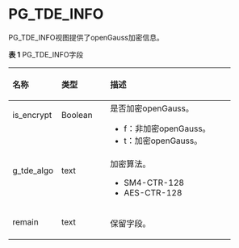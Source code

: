 # PG\_TDE\_INFO<a name="ZH-CN_TOPIC_0242385995"></a>

PG\_TDE\_INFO视图提供了openGauss加密信息。

**表 1**  PG\_TDE\_INFO字段

<a name="zh-cn_topic_0237122468_zh-cn_topic_0059777983_tcf4f06338e1242d89d473047c28bd460"></a>
<table><thead align="left"><tr id="zh-cn_topic_0237122468_zh-cn_topic_0059777983_r1994be88a8464513bee8c34bc1a9d2cd"><th class="cellrowborder" valign="top" width="22%" id="mcps1.2.4.1.1"><p id="zh-cn_topic_0237122468_zh-cn_topic_0059777983_a4f56c371ba0b479c8d9abc06b7889ff1"><a name="zh-cn_topic_0237122468_zh-cn_topic_0059777983_a4f56c371ba0b479c8d9abc06b7889ff1"></a><a name="zh-cn_topic_0237122468_zh-cn_topic_0059777983_a4f56c371ba0b479c8d9abc06b7889ff1"></a>名称</p>
</th>
<th class="cellrowborder" valign="top" width="21.95%" id="mcps1.2.4.1.2"><p id="zh-cn_topic_0237122468_zh-cn_topic_0059777983_a4be5ab9893ba4d419c310897c5305c3d"><a name="zh-cn_topic_0237122468_zh-cn_topic_0059777983_a4be5ab9893ba4d419c310897c5305c3d"></a><a name="zh-cn_topic_0237122468_zh-cn_topic_0059777983_a4be5ab9893ba4d419c310897c5305c3d"></a>类型</p>
</th>
<th class="cellrowborder" valign="top" width="56.05%" id="mcps1.2.4.1.3"><p id="zh-cn_topic_0237122468_zh-cn_topic_0059777983_a23e2837a44c843bda5933fac2028ab8d"><a name="zh-cn_topic_0237122468_zh-cn_topic_0059777983_a23e2837a44c843bda5933fac2028ab8d"></a><a name="zh-cn_topic_0237122468_zh-cn_topic_0059777983_a23e2837a44c843bda5933fac2028ab8d"></a>描述</p>
</th>
</tr>
</thead>
<tbody><tr id="zh-cn_topic_0237122468_zh-cn_topic_0059777983_ra48b484d5a614c6fb531cf60fda21256"><td class="cellrowborder" valign="top" width="22%" headers="mcps1.2.4.1.1 "><p id="zh-cn_topic_0237122468_p17268211111214"><a name="zh-cn_topic_0237122468_p17268211111214"></a><a name="zh-cn_topic_0237122468_p17268211111214"></a>is_encrypt</p>
</td>
<td class="cellrowborder" valign="top" width="21.95%" headers="mcps1.2.4.1.2 "><p id="zh-cn_topic_0237122468_zh-cn_topic_0059777983_a5be346f6079d40a3a8752bb3b57c8a9a"><a name="zh-cn_topic_0237122468_zh-cn_topic_0059777983_a5be346f6079d40a3a8752bb3b57c8a9a"></a><a name="zh-cn_topic_0237122468_zh-cn_topic_0059777983_a5be346f6079d40a3a8752bb3b57c8a9a"></a>Boolean</p>
</td>
<td class="cellrowborder" valign="top" width="56.05%" headers="mcps1.2.4.1.3 "><div class="p" id="zh-cn_topic_0237122468_p59817523229"><a name="zh-cn_topic_0237122468_p59817523229"></a><a name="zh-cn_topic_0237122468_p59817523229"></a>是否加密<span id="zh-cn_topic_0237122468_text124711145174017"><a name="zh-cn_topic_0237122468_text124711145174017"></a><a name="zh-cn_topic_0237122468_text124711145174017"></a>openGauss</span>。<a name="zh-cn_topic_0237122468_ul029852152319"></a><a name="zh-cn_topic_0237122468_ul029852152319"></a><ul id="zh-cn_topic_0237122468_ul029852152319"><li>f：非加密<span id="zh-cn_topic_0237122468_text1628319484403"><a name="zh-cn_topic_0237122468_text1628319484403"></a><a name="zh-cn_topic_0237122468_text1628319484403"></a>openGauss</span>。</li><li>t：加密<span id="zh-cn_topic_0237122468_text15630851194013"><a name="zh-cn_topic_0237122468_text15630851194013"></a><a name="zh-cn_topic_0237122468_text15630851194013"></a>openGauss</span>。</li></ul>
</div>
</td>
</tr>
<tr id="zh-cn_topic_0237122468_zh-cn_topic_0059777983_r5388d3e95ce84717a74f9ff5221e7ee3"><td class="cellrowborder" valign="top" width="22%" headers="mcps1.2.4.1.1 "><p id="zh-cn_topic_0237122468_zh-cn_topic_0059777983_a756ea51c17084ed880f71479e73d115d"><a name="zh-cn_topic_0237122468_zh-cn_topic_0059777983_a756ea51c17084ed880f71479e73d115d"></a><a name="zh-cn_topic_0237122468_zh-cn_topic_0059777983_a756ea51c17084ed880f71479e73d115d"></a>g_tde_algo</p>
</td>
<td class="cellrowborder" valign="top" width="21.95%" headers="mcps1.2.4.1.2 "><p id="zh-cn_topic_0237122468_zh-cn_topic_0059777983_a582a0cdec211439eb537138f5ca9008c"><a name="zh-cn_topic_0237122468_zh-cn_topic_0059777983_a582a0cdec211439eb537138f5ca9008c"></a><a name="zh-cn_topic_0237122468_zh-cn_topic_0059777983_a582a0cdec211439eb537138f5ca9008c"></a>text</p>
</td>
<td class="cellrowborder" valign="top" width="56.05%" headers="mcps1.2.4.1.3 "><div class="p" id="zh-cn_topic_0237122468_p0171183942310"><a name="zh-cn_topic_0237122468_p0171183942310"></a><a name="zh-cn_topic_0237122468_p0171183942310"></a>加密算法。<a name="zh-cn_topic_0237122468_ul5602184782317"></a><a name="zh-cn_topic_0237122468_ul5602184782317"></a><ul id="zh-cn_topic_0237122468_ul5602184782317"><li>SM4-CTR-128</li><li>AES-CTR-128</li></ul>
</div>
</td>
</tr>
<tr id="zh-cn_topic_0237122468_zh-cn_topic_0059777983_r102c01cda32c4647b2ec145fad7d9cd2"><td class="cellrowborder" valign="top" width="22%" headers="mcps1.2.4.1.1 "><p id="zh-cn_topic_0237122468_zh-cn_topic_0059777983_a440ce034e2f74087b74248fb9a94009c"><a name="zh-cn_topic_0237122468_zh-cn_topic_0059777983_a440ce034e2f74087b74248fb9a94009c"></a><a name="zh-cn_topic_0237122468_zh-cn_topic_0059777983_a440ce034e2f74087b74248fb9a94009c"></a>remain</p>
</td>
<td class="cellrowborder" valign="top" width="21.95%" headers="mcps1.2.4.1.2 "><p id="zh-cn_topic_0237122468_zh-cn_topic_0059777983_a0b303eb94b254a6aabded59d15e729db"><a name="zh-cn_topic_0237122468_zh-cn_topic_0059777983_a0b303eb94b254a6aabded59d15e729db"></a><a name="zh-cn_topic_0237122468_zh-cn_topic_0059777983_a0b303eb94b254a6aabded59d15e729db"></a>text</p>
</td>
<td class="cellrowborder" valign="top" width="56.05%" headers="mcps1.2.4.1.3 "><p id="zh-cn_topic_0237122468_zh-cn_topic_0059777983_a70863f4a06d94c9588306776d02fe514"><a name="zh-cn_topic_0237122468_zh-cn_topic_0059777983_a70863f4a06d94c9588306776d02fe514"></a><a name="zh-cn_topic_0237122468_zh-cn_topic_0059777983_a70863f4a06d94c9588306776d02fe514"></a>保留字段。</p>
</td>
</tr>
</tbody>
</table>

